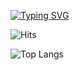 [![Typing SVG](https://readme-typing-svg.herokuapp.com?color=%2327475A&size=25&lines=Hi%2C+there.+%F0%9F%91%8B)](https://git.io/typing-svg)

![Hits](https://hits.seeyoufarm.com/api/count/incr/badge.svg?url=https%3A%2F%2Fgithub.com%2FGitHubGW&count_bg=%237ACB3C&title_bg=%23555555&icon=github.svg&icon_color=%23FFFFFF&title=hits&edge_flat=true)

![Top Langs](https://github-readme-stats.vercel.app/api/top-langs/?username=GitHubGW&layout=compact&hide=HTML,CSS,SCSS,PUG)
